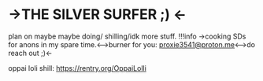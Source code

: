 # ->THE SILVER SURFER ;) <-

plan on maybe maybe doing/ shilling/idk more stuff. 
!!!info
    ->cooking SDs for anons in my spare time.<-->burner for you: proxie3541@proton.me<-->do reach out ;)<-

oppai loli shill: https://rentry.org/OppaiLolli